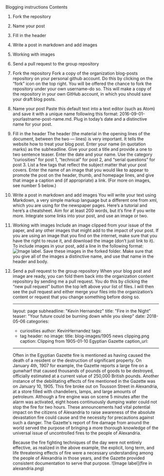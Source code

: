 
Blogging instructions
Contents

1. Fork the repository
2. Name your post
3. Fill in the header
4. Write a post in markdown and add images
5. Working with images
6. Send a pull request to the group repository
1. Fork the repository
Fork a copy of the organization blog-posts repository on your personal github
account. Do this by clicking on the “fork” icon on the top right. You will be
offered the chance to fork the repository under your own username–do so. This
 will make a copy of the repository in your own GitHub account, in which you
 should save your draft blog posts.

2. Name your post
Paste this default text into a text editor (such as Atom) and save it with a
unique name following this format: 2016-09-01-yourlastname-post-name.md. Plug
 in today’s date and a distinctive name for your post.

3. Fill in the header
The header (the material in the opening lines of the document, between the
two — lines) is very important. It tells the website how to treat your blog
 post. Enter your name (in quotation marks) as the subheadline. Give your post
 a title and provide a one to two sentence teaser. Enter the date and your name.
  Use the category “curiosities” for post 1, “technical” for post 2, and
   “serial questions” for post 3. List a few tags that reflect the subject
    matter that your post covers. Enter the name of an image that you would
    like to appear to promote the post on the header, thumb, and homepage lines,
     and give that image a caption and (if appropriate) a link. (For more on
      images, see number 5 below.)

4. Write a post in markdown and add images
You will write your text using Markdown, a very simple markup language but a
 different one from xml, which you are using for the newspaper pages. Here’s a
 tutorial and here’s a cheatsheet. Aim for at least 200 words, but it’s fine if
  you write more. Integrate some links into your post, and use an image or two.

5. Working with images
Include an image clipped from your issue of the paper, and any other images that
 might add to the impact of your post. If you are using an image that you find
  on the internet, make sure that you have the right to reuse it, and download
   the image (don’t just link to it). To include images in your post, add a
    line in the following format: ![Image label](image-file-name.png). Save
    these images in the forked folder. Make sure that you give all of the
     images a distinctive name, and use that name in the header and body.

6. Send a pull request to the group repository
When your blog post and image are ready, you can fold them back into the
organization content repository by sending me a pull request. You do this by
 clicking the “new pull request” button the top left above your list of files.
  I will then see the pull request and either merge your files into the
   organization’s content or request that you change something before doing so.








   ---
   layout: page
   subheadline: "Kevin Hernandez"
   title: "Fire in the Night"
   teaser: "Your future could be burning down while you sleep"
   date: 2018-05-06 <!-- date of post submission -->
   categories:
     - curiosities
   author: KevinHernandez <!-- all one word -->
   tags:
     - tag <fire> <stores> <burning>
   header: no
   image:
     title: blog-images/1905 news clipping.png <!-- for image-name.png, substitute name you've given your image file -->
     caption: Clipping from 1905-01-10 Egyptian Gazette<!-- info about the image, such as date of issue -->
     caption_url: <!-- link-to-page-containing-text? -->
   ---
   Often in the Egyptian Gazette fire is mentioned as having caused the death of a resident or the destruction of significant property. On January 4th, 1907 for example, the Gazette reports a large fire on a gunwharf that caused thousands of pounds of goods to be destroyed, officially estimated at a current value of 250,000 British pounds.
   Another instance of the debilitating effects of fire mentioned in the Gazette was on January 10, 1905. This fire broke out on Tousson Street in Alexandria, at a store filled with chandeliers, lamps, and large amounts of petroleum. Although a fire engine was on scene 5 minutes after the alarm was activated, eight hoses continuously dumping water could not stop the fire for two hours.
   These announcements had vital potential impact on the citizens of Alexandria to raise awareness of the absolute devastation fire could cause and the necessity for precautions against such a danger. The Gazette's report of fire damage from around the world served the purpose of bringing a more thorough knowledge of the universal issue of uncontrolled fires to the people of Alexandria.

   Because the fire fighting techniques of the day were not entirely effective, as realized in the above example, the explicit, long term, and life threatening effects of fire were a necessary understanding among the people of Alexandria in those years, and the Gazette provided consistent documentation to serve that purpose.
   ![Image label](fire in alexandria.png)
